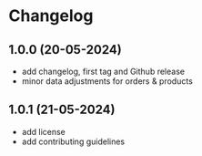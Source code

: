 # Changelog

## 1.0.0 (20-05-2024)

- add changelog, first tag and Github release
- minor data adjustments for orders & products

## 1.0.1 (21-05-2024)

- add license
- add contributing guidelines

